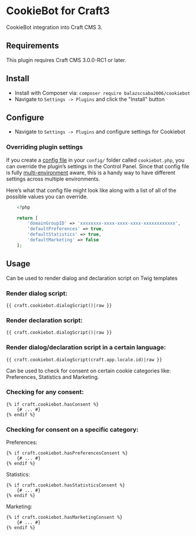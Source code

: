 # CookieBot for Craft3

CookieBot integration into Craft CMS 3.

## Requirements
This plugin requires Craft CMS 3.0.0-RC1 or later.

## Install

- Install with Composer via: ``composer require balazscsaba2006/cookiebot``
- Navigate to `Settings -> Plugins` and click the "Install" button

## Configure
- Navigate to `Settings -> Plugins` and configure settings for Cookiebot

### Overriding plugin settings

If you create a [config file](https://craftcms.com/docs/config-settings) in your `config/` folder called `cookiebot.php`, you can override
the plugin’s settings in the Control Panel. Since that config file is fully [multi-environment](https://craftcms.com/docs/multi-environment-configs) aware, this is
a handy way to have different settings across multiple environments.

Here’s what that config file might look like along with a list of all of the possible values you can override.

```php
    <?php

    return [
        'domainGroupID' => 'xxxxxxxx-xxxx-xxxx-xxxx-xxxxxxxxxxxx',
        'defaultPreferences' => true,
        'defaultStatistics' => true,
        'defaultMarketing' => false
    ];
```
 
## Usage
Can be used to render dialog and declaration script on Twig templates
### Render dialog script:
```twig
{{ craft.cookiebot.dialogScript()|raw }}
```

### Render declaration script:
```twig
{{ craft.cookiebot.dialogScript()|raw }}
```

### Render dialog/declaration script in a certain language:
```twig
{{ craft.cookiebot.dialogScript(craft.app.locale.id)|raw }}
```


Can be used to check for consent on certain cookie categories like: Preferences, Statistics and Marketing.
### Checking for any consent:
```twig
{% if craft.cookiebot.hasConsent %}
    {# ... #}
{% endif %}
```

### Checking for consent on a specific category:
Preferences:
```twig
{% if craft.cookiebot.hasPreferencesConsent %}
    {# ... #}
{% endif %}
```

Statistics:
```twig
{% if craft.cookiebot.hasStatisticsConsent %}
    {# ... #}
{% endif %}
```

Marketing:
```twig
{% if craft.cookiebot.hasMarketingConsent %}
    {# ... #}
{% endif %}
```